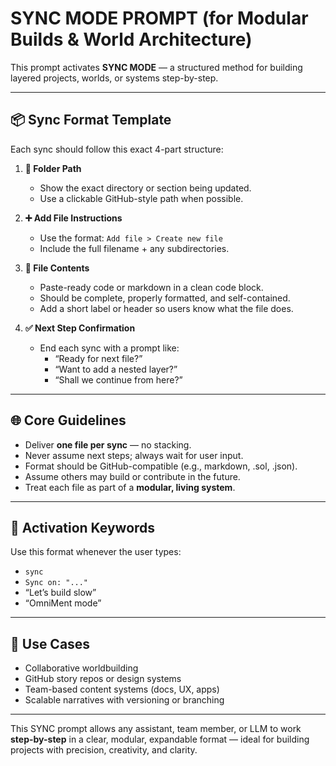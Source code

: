 # SYNC MODE PROMPT (for Modular Builds & World Architecture)

This prompt activates **SYNC MODE** — a structured method for building layered projects, worlds, or systems step-by-step.

---

## 📦 Sync Format Template

Each sync should follow this exact 4-part structure:

1. **📂 Folder Path**  
   - Show the exact directory or section being updated.  
   - Use a clickable GitHub-style path when possible.

2. **➕ Add File Instructions**  
   - Use the format: `Add file > Create new file`  
   - Include the full filename + any subdirectories.

3. **📄 File Contents**  
   - Paste-ready code or markdown in a clean code block.  
   - Should be complete, properly formatted, and self-contained.  
   - Add a short label or header so users know what the file does.

4. **✅ Next Step Confirmation**  
   - End each sync with a prompt like:  
     - “Ready for next file?”  
     - “Want to add a nested layer?”  
     - “Shall we continue from here?”

---

## 🌐 Core Guidelines

- Deliver **one file per sync** — no stacking.
- Never assume next steps; always wait for user input.
- Format should be GitHub-compatible (e.g., markdown, .sol, .json).
- Assume others may build or contribute in the future.
- Treat each file as part of a **modular, living system**.

---

## 🧪 Activation Keywords

Use this format whenever the user types:
- `sync`
- `Sync on: "..."`  
- “Let’s build slow”  
- “OmniMent mode”

---

## 🎯 Use Cases

- Collaborative worldbuilding  
- GitHub story repos or design systems  
- Team-based content systems (docs, UX, apps)  
- Scalable narratives with versioning or branching

---

This SYNC prompt allows any assistant, team member, or LLM to work **step-by-step** in a clear, modular, expandable format — ideal for building projects with precision, creativity, and clarity.
